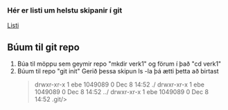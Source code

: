 ### Hér er listi um helstu skipanir í git

[Listi](https://git-scm.com/docs)

## Búum til git repo
1. Búa til möppu sem geymir repo "mkdir verk1" og förum í það "cd verk1"
2. Búum til repo "git init"
   Gerið þessa skipun ls -la þá ætti þetta að birtast
   >drwxr-xr-x 1 ebe 1049089 0 Dec  8 14:52 ./
   >drwxr-xr-x 1 ebe 1049089 0 Dec  8 14:52 ../
   >drwxr-xr-x 1 ebe 1049089 0 Dec  8 14:52 .git/>


